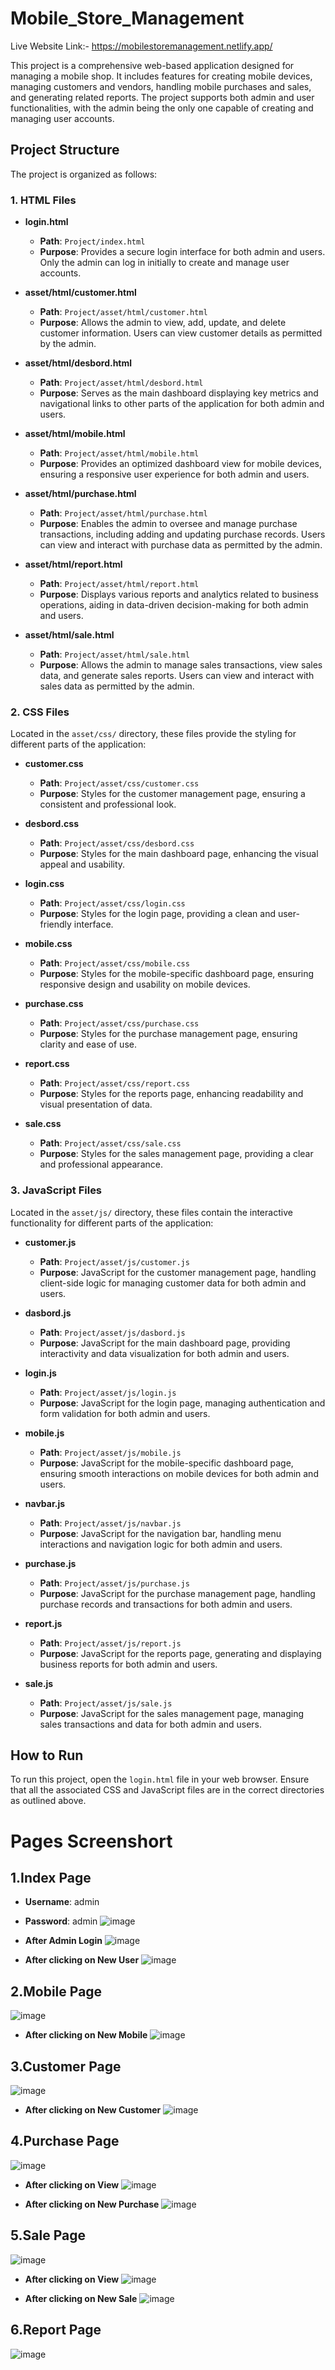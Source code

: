 # Mobile_Store_Management

Live Website Link:- https://mobilestoremanagement.netlify.app/

This project is a comprehensive web-based application designed for managing a mobile shop. It includes features for creating mobile devices, managing customers and vendors, handling mobile purchases and sales, and generating related reports. The project supports both admin and user functionalities, with the admin being the only one capable of creating and managing user accounts.

## Project Structure

The project is organized as follows:

### 1. HTML Files

- **login.html**
  - **Path**: `Project/index.html`
  - **Purpose**: Provides a secure login interface for both admin and users. Only the admin can log in initially to create and manage user accounts.

- **asset/html/customer.html**
  - **Path**: `Project/asset/html/customer.html`
  - **Purpose**: Allows the admin to view, add, update, and delete customer information. Users can view customer details as permitted by the admin.

- **asset/html/desbord.html**
  - **Path**: `Project/asset/html/desbord.html`
  - **Purpose**: Serves as the main dashboard displaying key metrics and navigational links to other parts of the application for both admin and users.

- **asset/html/mobile.html**
  - **Path**: `Project/asset/html/mobile.html`
  - **Purpose**: Provides an optimized dashboard view for mobile devices, ensuring a responsive user experience for both admin and users.

- **asset/html/purchase.html**
  - **Path**: `Project/asset/html/purchase.html`
  - **Purpose**: Enables the admin to oversee and manage purchase transactions, including adding and updating purchase records. Users can view and interact with purchase data as permitted by the admin.

- **asset/html/report.html**
  - **Path**: `Project/asset/html/report.html`
  - **Purpose**: Displays various reports and analytics related to business operations, aiding in data-driven decision-making for both admin and users.

- **asset/html/sale.html**
  - **Path**: `Project/asset/html/sale.html`
  - **Purpose**: Allows the admin to manage sales transactions, view sales data, and generate sales reports. Users can view and interact with sales data as permitted by the admin.

### 2. CSS Files

Located in the `asset/css/` directory, these files provide the styling for different parts of the application:

- **customer.css**
  - **Path**: `Project/asset/css/customer.css`
  - **Purpose**: Styles for the customer management page, ensuring a consistent and professional look.

- **desbord.css**
  - **Path**: `Project/asset/css/desbord.css`
  - **Purpose**: Styles for the main dashboard page, enhancing the visual appeal and usability.

- **login.css**
  - **Path**: `Project/asset/css/login.css`
  - **Purpose**: Styles for the login page, providing a clean and user-friendly interface.

- **mobile.css**
  - **Path**: `Project/asset/css/mobile.css`
  - **Purpose**: Styles for the mobile-specific dashboard page, ensuring responsive design and usability on mobile devices.

- **purchase.css**
  - **Path**: `Project/asset/css/purchase.css`
  - **Purpose**: Styles for the purchase management page, ensuring clarity and ease of use.

- **report.css**
  - **Path**: `Project/asset/css/report.css`
  - **Purpose**: Styles for the reports page, enhancing readability and visual presentation of data.

- **sale.css**
  - **Path**: `Project/asset/css/sale.css`
  - **Purpose**: Styles for the sales management page, providing a clear and professional appearance.

### 3. JavaScript Files

Located in the `asset/js/` directory, these files contain the interactive functionality for different parts of the application:

- **customer.js**
  - **Path**: `Project/asset/js/customer.js`
  - **Purpose**: JavaScript for the customer management page, handling client-side logic for managing customer data for both admin and users.

- **dasbord.js**
  - **Path**: `Project/asset/js/dasbord.js`
  - **Purpose**: JavaScript for the main dashboard page, providing interactivity and data visualization for both admin and users.

- **login.js**
  - **Path**: `Project/asset/js/login.js`
  - **Purpose**: JavaScript for the login page, managing authentication and form validation for both admin and users.

- **mobile.js**
  - **Path**: `Project/asset/js/mobile.js`
  - **Purpose**: JavaScript for the mobile-specific dashboard page, ensuring smooth interactions on mobile devices for both admin and users.

- **navbar.js**
  - **Path**: `Project/asset/js/navbar.js`
  - **Purpose**: JavaScript for the navigation bar, handling menu interactions and navigation logic for both admin and users.

- **purchase.js**
  - **Path**: `Project/asset/js/purchase.js`
  - **Purpose**: JavaScript for the purchase management page, handling purchase records and transactions for both admin and users.

- **report.js**
  - **Path**: `Project/asset/js/report.js`
  - **Purpose**: JavaScript for the reports page, generating and displaying business reports for both admin and users.

- **sale.js**
  - **Path**: `Project/asset/js/sale.js`
  - **Purpose**: JavaScript for the sales management page, managing sales transactions and data for both admin and users.

## How to Run

To run this project, open the `login.html` file in your web browser. Ensure that all the associated CSS and JavaScript files are in the correct directories as outlined above.

# Pages Screenshort

## 1.Index Page
- **Username**: admin
- **Password**: admin
![image](https://github.com/user-attachments/assets/599f8786-ef2a-401d-94da-406342473b0a)

- **After Admin Login**
![image](https://github.com/user-attachments/assets/d134365c-2b21-4db3-adcb-b14e56fca333)

- **After clicking on New User**
![image](https://github.com/user-attachments/assets/795a2ae6-4551-4e70-837d-3a068d7dc227)

## 2.Mobile Page
![image](https://github.com/user-attachments/assets/5f63fc12-0298-4329-a318-0cdf0e376738)

- **After clicking on New Mobile**
![image](https://github.com/user-attachments/assets/283ac238-4e4c-4cd7-8605-6e812ab1ccd9)

## 3.Customer Page
![image](https://github.com/user-attachments/assets/ce19a6a4-c851-4aec-970f-da27595a1031)

- **After clicking on New Customer**
![image](https://github.com/user-attachments/assets/78b487c5-5f62-477e-a8de-15d583eb5d5f)

## 4.Purchase Page
![image](https://github.com/user-attachments/assets/0e95bc58-7cc1-46ad-8bd0-5334c2337bde)

- **After clicking on View**
![image](https://github.com/user-attachments/assets/bf28b897-c7df-4622-a292-ebf92fe0f167)

- **After clicking on New Purchase**
![image](https://github.com/user-attachments/assets/4987e0c7-5475-4d8b-9dfd-1f907af417ff)

## 5.Sale Page
![image](https://github.com/user-attachments/assets/bb1e705a-4812-4a82-959b-8bc9a4028d39)

- **After clicking on View**
![image](https://github.com/user-attachments/assets/bad183c3-03b7-4ce4-885c-f4b6db1a6da8)

- **After clicking on New Sale**
![image](https://github.com/user-attachments/assets/8aba6354-ff64-444f-82f7-ca27ec0a7916)

## 6.Report Page
![image](https://github.com/user-attachments/assets/1c128538-a2ee-4356-97fa-33b1d7ea1cf8)



















